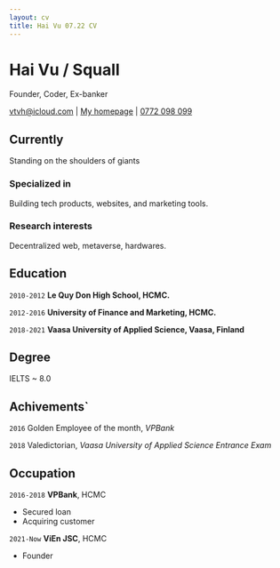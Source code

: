 ```yaml
---
layout: cv
title: Hai Vu 07.22 CV
---
```

# Hai Vu / Squall
Founder, Coder, Ex-banker

<div id="webaddress">
<a href="mailto:vtvh@icloud.com">vtvh@icloud.com</a>
| <a href="http://vtvh.me">My homepage</a>
| <a href="tel:+84772098099">0772 098 099</a>
</div>


## Currently

Standing on the shoulders of giants

### Specialized in

Building tech products, websites, and marketing tools.

### Research interests

Decentralized web, metaverse, hardwares.

## Education

`2010-2012`
__Le Quy Don High School, HCMC.__

`2012-2016`
__University of Finance and Marketing, HCMC.__

`2018-2021`
__Vaasa University of Applied Science, Vaasa, Finland__


## Degree

IELTS ~ 8.0


## Achivements`

`2016`
Golden Employee of the month, *VPBank*

`2018`
Valedictorian, *Vaasa University of Applied Science Entrance Exam*


## Occupation

`2016-2018`
__VPBank__, HCMC

- Secured loan
- Acquiring customer

`2021-Now`
__ViEn JSC__, HCMC

- Founder



<!-- ### Footer

Last updated: 13 July 2022 -->
